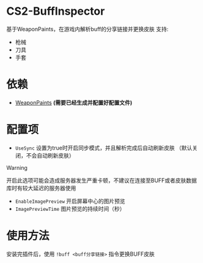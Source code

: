 # CS2-BuffInspector
基于WeaponPaints，在游戏内解析buff的分享链接并更换皮肤
支持:
- 枪械
- 刀具
- 手套

# 依赖
- [WeaponPaints](https://github.com/Nereziel/cs2-WeaponPaints) **(需要已经生成并配置好配置文件)**

# 配置项
- `UseSync` 设置为true时开启同步模式，并且解析完成后自动刷新皮肤 （默认关闭，不会自动刷新皮肤）
> [!WARNING]
> 开启此选项可能会造成服务器发生严重卡顿，不建议在连接至BUFF或者皮肤数据库时有较大延迟的服务器使用
- `EnableImagePreview` 开启屏幕中心的图片预览
- `ImagePreviewTime` 图片预览的持续时间（秒）


# 使用方法
安装完插件后，使用
`!buff <buff分享链接>`
指令更换BUFF皮肤

